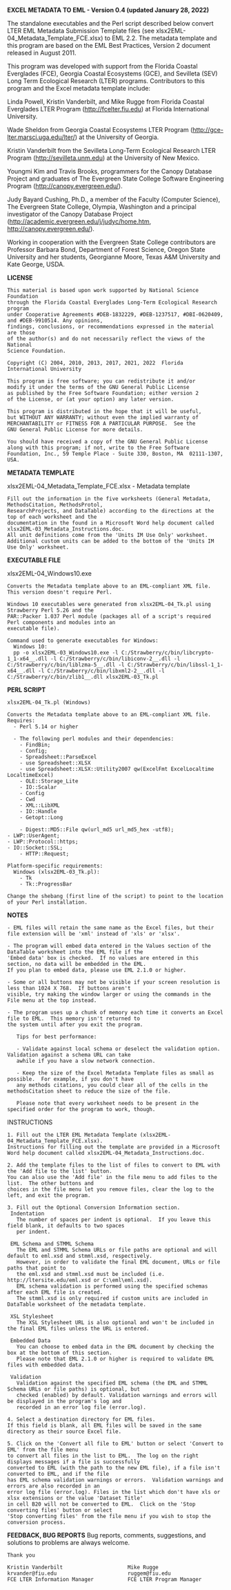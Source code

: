 **EXCEL METADATA TO EML - Version 0.4  (updated January 28, 2022)**

The standalone executables and the Perl script described below convert 
LTER EML Metadata Submission Template files (see xlsx2EML-04_Metadata_Template_FCE.xlsx) 
to EML 2.2.  The metadata template and this program are based on the 
EML Best Practices, Version 2 document released in August 2011. 

This program was developed with support from the Florida Coastal Everglades (FCE), 
Georgia Coastal Ecosystems (GCE), and Sevilleta (SEV) Long Term Ecological 
Research (LTER) programs.  Contributors to this program and the Excel metadata template 
include:

  Linda Powell, Kristin Vanderbilt, and Mike Rugge from Florida Coastal Everglades LTER Program 
  (http://fcelter.fiu.edu) at Florida International University.

  Wade Sheldon from Georgia Coastal Ecosystems LTER Program 
  (http://gce-lter.marsci.uga.edu/lter/) at the University of Georgia.

  Kristin Vanderbilt from the Sevilleta Long-Term Ecological Research LTER Program 
  (http://sevilleta.unm.edu) at the University of New Mexico.

  Youngmi Kim and Travis Brooks, programmers for the Canopy Database Project and graduates 
  of The Evergreen State College Software Engineering Program (http://canopy.evergreen.edu/).

  Judy Bayard Cushing, Ph.D., a member of the Faculty (Computer Science), The Evergreen State College, 
  Olympia, Washington and a principal investigator of the Canopy Database Project 
  (http://academic.evergreen.edu/j/judyc/home.htm, http://canopy.evergreen.edu/).

  Working in cooperation with the Evergreen State College contributors are Professor Barbara Bond, 
  Department of Forest Science, Oregon State University and her students, Georgianne Moore, 
  Texas A&M University and Kate George, USDA.
  
**LICENSE**

	This material is based upon work supported by National Science Foundation
	through the Florida Coastal Everglades Long-Term Ecological Research program
	under Cooperative Agreements #DEB-1832229, #DEB-1237517, #DBI-0620409, and #DEB-9910514. Any opinions,
	findings, conclusions, or recommendations expressed in the material are those
	of the author(s) and do not necessarily reflect the views of the National
	Science Foundation.
	
	Copyright (C) 2004, 2010, 2013, 2017, 2021, 2022  Florida International University
	
	This program is free software; you can redistribute it and/or
	modify it under the terms of the GNU General Public License
	as published by the Free Software Foundation; either version 2
	of the License, or (at your option) any later version.
	
	This program is distributed in the hope that it will be useful,
	but WITHOUT ANY WARRANTY; without even the implied warranty of
	MERCHANTABILITY or FITNESS FOR A PARTICULAR PURPOSE.  See the
	GNU General Public License for more details.
	
	You should have received a copy of the GNU General Public License
	along with this program; if not, write to the Free Software
	Foundation, Inc., 59 Temple Place - Suite 330, Boston, MA  02111-1307, USA.


**METADATA TEMPLATE**

   xlsx2EML-04_Metadata_Template_FCE.xlsx - Metadata template

    Fill out the information in the five worksheets (General Metadata, MethodsCitation, MethodsProtol,
    ResearchProjects, and DataTable) according to the directions at the top of each worksheet and the 
    documentation in the found in a Microsoft Word help document called xlsx2EML-03_Metadata_Instructions.doc.  
    All unit definitions come from the 'Units IM Use Only' worksheet.  
    Additional custom units can be added to the bottom of the 'Units IM Use Only' worksheet.  


**EXECUTABLE FILE**

  xlsx2EML-04_Windows10.exe

    Converts the Metadata template above to an EML-compliant XML file.
    This version doesn't require Perl. 

    Windows 10 executables were generated from xlsx2EML-04_Tk.pl using Strawberry Perl 5.26 and the 
    PAR::Packer 1.037 Perl module (packages all of a script's required Perl components and modules into an 
    executable file).  

    Command used to generate executables for Windows:
      Windows 10:
	  pp -o xlsx2EML-03_Windows10.exe -l C:/Strawberry/c/bin/libcrypto-1_1-x64__.dll -l C:/Strawberry/c/bin/libiconv-2__.dll -l C:/Strawberry/c/bin/liblzma-5__.dll -l C:/Strawberry/c/bin/libssl-1_1-x64__.dll -l C:/Strawberry/c/bin/libxml2-2__.dll -l C:/Strawberry/c/bin/zlib1__.dll xlsx2EML-03_Tk.pl
      	        

**PERL SCRIPT**

    xlsx2EML-04_Tk.pl (Windows)

    Converts the Metadata template above to an EML-compliant XML file.
    Requires:
      - Perl 5.14 or higher

      - The following perl modules and their dependencies:
        - FindBin;
        - Config;
        - Spreadsheet::ParseExcel
        - use Spreadsheet::XLSX
        - use Spreadsheet::XLSX::Utility2007 qw(ExcelFmt ExcelLocaltime LocaltimeExcel)
        - OLE::Storage_Lite
        - IO::Scalar
        - Config
        - Cwd
        - XML::LibXML
        - IO::Handle
        - Getopt::Long

        - Digest::MD5::File qw(url_md5 url_md5_hex -utf8);
	- LWP::UserAgent;
	- LWP::Protocol::https;
	- IO::Socket::SSL;
        - HTTP::Request;      

    Platform-specific requirements:
      Windows (xlsx2EML-03_Tk.pl):
        - Tk
        - Tk::ProgressBar

    Change the shebang (first line of the script) to point to the location of your Perl installation.
    

**NOTES**

    - EML files will retain the same name as the Excel files, but their file extension will be 'xml' instead of 'xls' or 'xlsx'. 

    - The program will embed data entered in the Values section of the DataTable worksheet into the EML file if the 
    'Embed data' box is checked.  If no values are entered in this section, no data will be embedded in the EML. 
    If you plan to embed data, please use EML 2.1.0 or higher.

    - Some or all buttons may not be visible if your screen resolution is less than 1024 X 768.  If buttons aren't
    visible, try making the window larger or using the commands in the File menu at the top instead.

    - The program uses up a chunk of memory each time it converts an Excel file to EML.  This memory isn't returned to
    the system until after you exit the program.

       Tips for best performance:

       - Validate against local schema or deselect the validation option.  Validation against a schema URL can take 
       awhile if you have a slow network connection.

       - Keep the size of the Excel Metadata Template files as small as possible.  For example, if you don't have 
       any methods citations, you could clear all of the cells in the methodsCitation sheet to reduce the size of the file.

       Please note that every worksheet needs to be present in the specified order for the program to work, though.


INSTRUCTIONS

    1. Fill out the LTER EML Metadata Template (xlsx2EML-04_Metadata_Template_FCE.xlsx).  
    Instructions for filling out the template are provided in a Microsoft Word help document called xlsx2EML-04_Metadata_Instructions.doc.

    2. Add the template files to the list of files to convert to EML with the 'Add file to the list' button.  
    You can also use the 'Add file' in the file menu to add files to the list.  The other buttons and 
    choices in the file menu let you remove files, clear the log to the left, and exit the program.

    3. Fill out the Optional Conversion Information section.  
     Indentation
       The number of spaces per indent is optional.  If you leave this field blank, it defaults to two spaces 
       per indent. 

     EML Schema and STMML Schema
       The EML and STMML Schema URLs or file paths are optional and will default to eml.xsd and stmml.xsd, respectively.  
       However, in order to validate the final EML document, URLs or file paths that point to 
       the eml.xsd and stmml.xsd must be included (i.e. http://ltersite.edu/eml.xsd or C:\eml\eml.xsd). 
       EML schema validation is performed using the specified schemas after each EML file is created.  
       The stmml.xsd is only required if custom units are included in DataTable worksheet of the metadata template. 

     XSL Stylesheet
       The XSL Stylesheet URL is also optional and won't be included in the final EML files unless the URL is entered.  

     Embedded Data
       You can choose to embed data in the EML document by checking the box at the bottom of this section.  
       Please note that EML 2.1.0 or higher is required to validate EML files with embedded data.

     Validation 
       Validation against the specified EML schema (the EML and STMML Schema URLs or file paths) is optional, but 
       checked (enabled) by default. Validation warnings and errors will be displayed in the program's log and
       recorded in an error log file (error.log). 
    
    4. Select a destination directory for EML files.  
    If this field is blank, all EML files will be saved in the same directory as their source Excel file.  

    5. Click on the 'Convert all file to EML' button or select 'Convert to EML' from the file menu 
    to convert all files in the list to EML.  The log on the right displays messages if a file is successfully
    converted to EML (with the path to the new EML file), if a file isn't converted to EML, and if the file 
    has EML schema validation warnings or errors.  Validation warnings and errors are also recorded in an 
    error log file (error.log). Files in the list which don't have xls or xlsx extensions or the value 'Dataset Title' 
    in cell B20 will not be converted to EML.  Click on the 'Stop converting files' button or select 
    'Stop converting files' from the file menu if you wish to stop the conversion process.

**FEEDBACK, BUG REPORTS**
    Bug reports, comments, suggestions, and solutions to problems are always welcome. 

    Thank you

    Kristin Vanderbilt                     Mike Rugge
    krvander@fiu.edu                       ruggem@fiu.edu
    FCE LTER Information Manager           FCE LTER Program Manager
